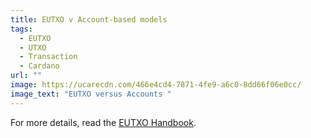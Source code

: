 ```yaml
---
title: EUTXO v Account-based models
tags:
  - EUTXO
  - UTXO
  - Transaction
  - Cardano
url: ""
image: https://ucarecdn.com/466e4cd4-7871-4fe9-a6c0-8dd66f06e0cc/
image_text: "EUTXO versus Accounts "
---
```


For more details, read the [EUTXO Handbook](https://www.essentialcardano.io/article/the-eutxo-handbook).
